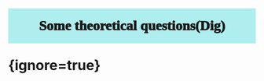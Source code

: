 # <p style='text-align:center;font-family:Verdana;font-weight:1000;background-color:#afeeee;vertical-align:middle;padding:20px;margin-top:60px'>Some theoretical questions(Dig)</p> {ignore=true}

